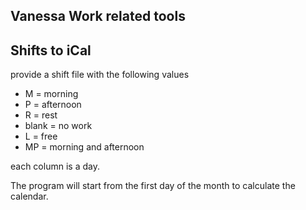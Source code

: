 Vanessa Work related tools
--


Shifts to iCal
--
provide a shift file with the following values

 * M = morning
 * P = afternoon
 * R = rest
 * blank = no work
 * L = free
 * MP = morning and afternoon

each column is a day.

The program will start from the first day of the month to calculate the calendar.

